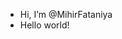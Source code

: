 - Hi, I’m @MihirFataniya
- Hello world!

<!---
MihirFataniya/MihirFataniya is a ✨ special ✨ repository because its `README.md` (this file) appears on your GitHub profile.
You can click the Preview link to take a look at your changes.
--->

